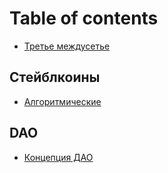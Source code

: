 # Table of contents

* [Третье междусетье](README.md)

## Стейблкоины

* [Алгоритмические](steiblkoiny/algoritmicheskie.md)

## DAO

* [Концепция ДАО](dao/koncepciya-dao.md)
